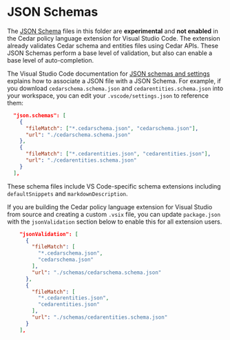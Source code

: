 # JSON Schemas

The [JSON Schema](https://json-schema.org/) files in this folder are **experimental** and **not enabled** in the Cedar policy language extension for Visual Studio Code.  The extension already validates Cedar schema and entities files using Cedar APIs.  These JSON Schemas perform a base level of validation, but also can enable a base level of auto-completion.

The Visual Studio Code documentation for [JSON schemas and settings](https://code.visualstudio.com/docs/languages/json#_json-schemas-and-settings) explains how to associate a JSON file with a JSON Schema.  For example, if you download `cedarschema.schema.json` and `cedarentities.schema.json` into your workspace, you can edit your `.vscode/settings.json` to reference them:

```json
  "json.schemas": [
    {
      "fileMatch": ["*.cedarschema.json", "cedarschema.json"],
      "url": "./cedarschema.schema.json"
    },
    {
      "fileMatch": ["*.cedarentities.json", "cedarentities.json"],
      "url": "./cedarentities.schema.json"
    }
  ],
```

These schema files include VS Code-specific schema extensions including `defaultSnippets` and `markdownDescription`.

If you are building the Cedar policy language extension for Visual Studio from source and creating a custom `.vsix` file, you can update `package.json` with the `jsonValidation` section below to enable this for all extension users.

```json
    "jsonValidation": [
      {
        "fileMatch": [
          "*.cedarschema.json", 
          "cedarschema.json"
        ],
        "url": "./schemas/cedarschema.schema.json"
      },
      {
        "fileMatch": [
          "*.cedarentities.json", 
          "cedarentities.json"
        ],
        "url": "./schemas/cedarentities.schema.json"
      }
    ],
```
